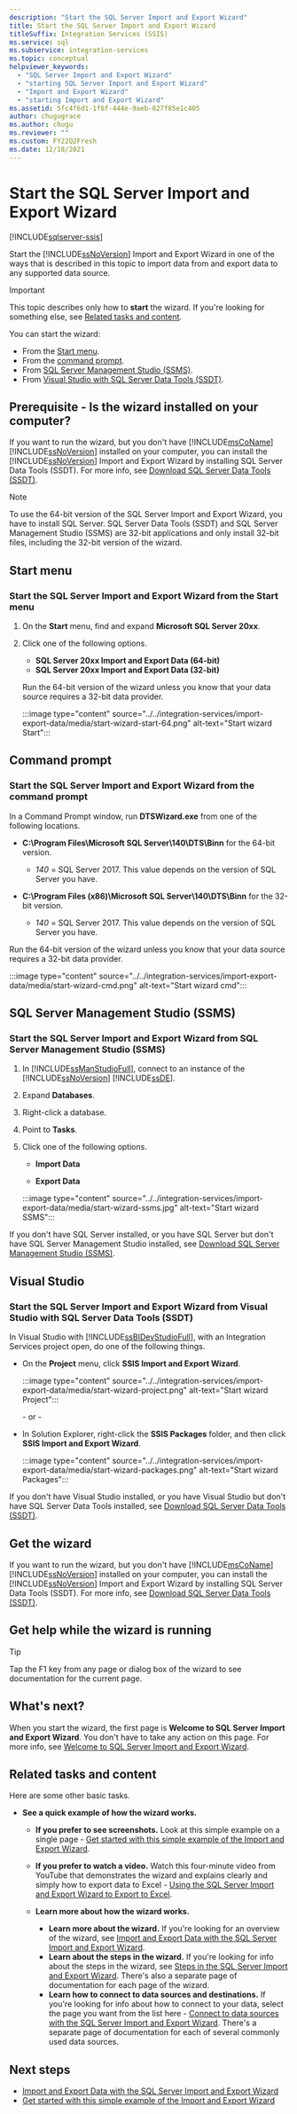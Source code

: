 ```yaml
---
description: "Start the SQL Server Import and Export Wizard"
title: Start the SQL Server Import and Export Wizard
titleSuffix: Integration Services (SSIS)
ms.service: sql
ms.subservice: integration-services
ms.topic: conceptual
helpviewer_keywords: 
  - "SQL Server Import and Export Wizard"
  - "starting SQL Server Import and Export Wizard"
  - "Import and Export Wizard"
  - "starting Import and Export Wizard"
ms.assetid: 5fc4f6d1-1f6f-444e-9aeb-827f85e1c405
author: chugugrace
ms.author: chugu
ms.reviewer: ""
ms.custom: FY22Q2Fresh
ms.date: 12/18/2021
---
```


# Start the SQL Server Import and Export Wizard

[!INCLUDE[sqlserver-ssis](../../includes/applies-to-version/sqlserver-ssis.md)]

Start the [!INCLUDE[ssNoVersion](../../includes/ssnoversion-md.md)] Import and Export Wizard in one of the ways that is described in this topic to import data from and export data to any supported data source.

> [!IMPORTANT]
> This topic describes only how to **start** the wizard. If you're looking for something else, see [Related tasks and content](#related-tasks-and-content).

You can start the wizard:

- From the [Start menu](#start-menu).
- From the [command prompt](#command-prompt).
- From [SQL Server Management Studio (SSMS)](#sql-server-management-studio-ssms).
- From [Visual Studio with SQL Server Data Tools (SSDT)](#visual-studio).

## Prerequisite - Is the wizard installed on your computer?

If you want to run the wizard, but you don't have [!INCLUDE[msCoName](../../includes/msconame-md.md)] [!INCLUDE[ssNoVersion](../../includes/ssnoversion-md.md)] installed on your computer, you can install the [!INCLUDE[ssNoVersion](../../includes/ssnoversion-md.md)] Import and Export Wizard  by installing SQL Server Data Tools (SSDT). For more info, see [Download SQL Server Data Tools (SSDT)](../../ssdt/download-sql-server-data-tools-ssdt.md).

> [!NOTE]
> To use the 64-bit version of the SQL Server Import and Export Wizard, you have to install SQL Server. SQL Server Data Tools (SSDT) and SQL Server Management Studio (SSMS) are 32-bit applications and only install 32-bit files, including the 32-bit version of the wizard.

## Start menu

### Start the SQL Server Import and Export Wizard from the Start menu

1. On the **Start** menu, find and expand **Microsoft SQL Server 20xx**.
2. Click one of the following options.
    - **SQL Server 20xx Import and Export Data (64-bit)**
    - **SQL Server 20xx Import and Export Data (32-bit)**

    Run the 64-bit version of the wizard unless you know that your data source requires a 32-bit data provider.

    :::image type="content" source="../../integration-services/import-export-data/media/start-wizard-start-64.png" alt-text="Start wizard Start":::

## Command prompt

### Start the SQL Server Import and Export Wizard from the command prompt

In a Command Prompt window, run **DTSWizard.exe** from one of the following locations.

- **C:\Program Files\Microsoft SQL Server\140\DTS\Binn** for the 64-bit version.
  - *140* = SQL Server 2017.  This value depends on the version of SQL Server you have.

- **C:\Program Files (x86)\Microsoft SQL Server\140\DTS\Binn** for the 32-bit version.
  - *140* = SQL Server 2017.  This value depends on the version of SQL Server you have.

Run the 64-bit version of the wizard unless you know that your data source requires a 32-bit data provider.

:::image type="content" source="../../integration-services/import-export-data/media/start-wizard-cmd.png" alt-text="Start wizard cmd":::
  
## SQL Server Management Studio (SSMS)

### Start the SQL Server Import and Export Wizard from SQL Server Management Studio (SSMS)

1. In [!INCLUDE[ssManStudioFull](../../includes/ssmanstudiofull-md.md)], connect to an instance of the [!INCLUDE[ssNoVersion](../../includes/ssnoversion-md.md)] [!INCLUDE[ssDE](../../includes/ssde-md.md)].

2. Expand **Databases**.

3. Right-click a database.

4. Point to **Tasks**.

5. Click one of the following options.

   - **Import Data**

   - **Export Data**  

   :::image type="content" source="../../integration-services/import-export-data/media/start-wizard-ssms.jpg" alt-text="Start wizard SSMS"::: 

If you don't have SQL Server installed, or you have SQL Server but don't have SQL Server Management Studio installed, see [Download SQL Server Management Studio (SSMS)](../../ssms/download-sql-server-management-studio-ssms.md).

## Visual Studio

### Start the SQL Server Import and Export Wizard from Visual Studio with SQL Server Data Tools (SSDT)

 In Visual Studio with [!INCLUDE[ssBIDevStudioFull](../../includes/ssbidevstudiofull-md.md)], with an Integration Services project open, do one of the following things.

- On the **Project** menu, click **SSIS Import and Export Wizard**.

   :::image type="content" source="../../integration-services/import-export-data/media/start-wizard-project.png" alt-text="Start wizard Project":::

   \- or -

- In Solution Explorer, right-click the **SSIS Packages** folder, and then click **SSIS Import and Export Wizard**.

    :::image type="content" source="../../integration-services/import-export-data/media/start-wizard-packages.png" alt-text="Start wizard Packages":::

If you don't have Visual Studio installed, or you have Visual Studio but don't have SQL Server Data Tools installed, see [Download SQL Server Data Tools (SSDT)](../../ssdt/download-sql-server-data-tools-ssdt.md).

## Get the wizard

If you want to run the wizard, but you don't have [!INCLUDE[msCoName](../../includes/msconame-md.md)] [!INCLUDE[ssNoVersion](../../includes/ssnoversion-md.md)] installed on your computer, you can install the [!INCLUDE[ssNoVersion](../../includes/ssnoversion-md.md)] Import and Export Wizard  by installing SQL Server Data Tools (SSDT). For more info, see [Download SQL Server Data Tools (SSDT)](../../ssdt/download-sql-server-data-tools-ssdt.md).

## Get help while the wizard is running

> [!TIP]
> Tap the F1 key from any page or dialog box of the wizard to see documentation for the current page.   

## What's next?

When you start the wizard, the first page is **Welcome to SQL Server Import and Export Wizard**. You don't have to take any action on this page. For more info, see [Welcome to SQL Server Import and Export Wizard](../../integration-services/import-export-data/welcome-to-sql-server-import-and-export-wizard.md).  
  
## Related tasks and content

Here are some other basic tasks.

- **See a quick example of how the wizard works.**

  - **If you prefer to see screenshots.** Look at this simple example on a single page - [Get started with this simple example of the Import and Export Wizard](../../integration-services/import-export-data/get-started-with-this-simple-example-of-the-import-and-export-wizard.md).

  - **If you prefer to watch a video.** Watch this four-minute video from YouTube that demonstrates the wizard and explains clearly and simply how to export data to Excel - [Using the SQL Server Import and Export Wizard to Export to Excel](https://go.microsoft.com/fwlink/?linkid=829049).

  - **Learn more about how the wizard works.**
     - **Learn more about the wizard.** If you're looking for an overview of the wizard, see [Import and Export Data with the SQL Server Import and Export Wizard](../../integration-services/import-export-data/import-and-export-data-with-the-sql-server-import-and-export-wizard.md).
     - **Learn about the steps in the wizard.** If you're looking for info about the steps in the wizard, see [Steps in the SQL Server Import and Export Wizard](../../integration-services/import-export-data/steps-in-the-sql-server-import-and-export-wizard.md). There's also a separate page of documentation for each page of the wizard.
     - **Learn how to connect to data sources and destinations.** If you're looking for info about how to connect to your data, select the page you want from the list here - [Connect to data sources with the SQL Server Import and Export Wizard](../../integration-services/import-export-data/connect-to-data-sources-with-the-sql-server-import-and-export-wizard.md). There's a separate page of documentation for each of several commonly used data sources.


## Next steps 

- [Import and Export Data with the SQL Server Import and Export Wizard](../../integration-services/import-export-data/import-and-export-data-with-the-sql-server-import-and-export-wizard.md)
- [Get started with this simple example of the Import and Export Wizard](../../integration-services/import-export-data/get-started-with-this-simple-example-of-the-import-and-export-wizard.md)